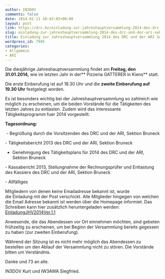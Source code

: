 ```yaml
---
author: IN3DOV
comments: false
date: 2014-01-11 10:43:03+00:00
layout: post
link: https://drc.bz/einladung-zur-jahreshauptversammlung-2014-des-drc-und-der-ari-sektion-bruneck/
slug: einladung-zur-jahreshauptversammlung-2014-des-drc-und-der-ari-sektion-bruneck
title: Einladung zur Jahreshauptversammlung 2014 des DRC und der ARI Sektion Bruneck
wordpress_id: 7945
categories:
- Allgemein
- ARI
---
```


Die diesjährige Jahreshauptversammlung findet am **Freitag, den 31.01.2014,** wie im letzten Jahr in der** Pizzeria GATTERER in Kiens** statt.


Die erste Einberufung ist auf 18.30 Uhr und die **zweite Einberufung auf 19.30 Uhr** festgelegt worden.

Es ist besonders wichtig bei der Jahreshauptversammlung so zahlreich wie möglich zu erscheinen, um die beiden Vorstände für die Tätigkeiten des letzten Jahres zu entlasten. Zudem wird das interessante Tätigkeitsprogramm fuer 2014 vorgestellt.


**Tagesordnung:**


 - Begrüßung durch die Vorsitzenden des DRC und der ARI, Sektion Bruneck

- Tätigkeitsbericht 2013 des DRC und der ARI, Sektion Bruneck

- Genehmigung des Tätigkeitsplans für 2014 des DRC und der ARI, Sektion Bruneck

- Kassabericht 2013, Stellungnahme der Rechnungsprüfer und Entlastung des Kassiers des DRC und der ARI, Sektion Bruneck

- Allfälliges


Mitgliedern von denen keine Emailadresse bekannt ist, wurde die Einladung mit der Post verschickt. Alle Mitglieder hingegen von welchen die Email Adresse bekannt ist werden über die Homepage informiet. Das Schreiben kann hier zusätzlich heruntergeladen werden: [EinladungJHV2014Ver.1.1](https://drc.bz/wp-content/uploads/2014/01/EinladungJHV2014Ver.1.1.doc)




Anwesende, die das Abendessen vor Ort einnehmen möchten, sind gebeten frühzeitig zu erscheinen, um bei Beginn der Versammlung bereits gegessen zu haben (zur zweiten Einberufung).




Während der Sitzung ist es nicht mehr möglich das Abendessen zu bestellen um den Ablauf der Versammlung nicht zu stören. Die Vorstände bitten um Verständnis.




Danke und 73 an alle.




IN3DOV Kurt und IW3AWA Siegfried.
